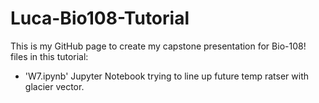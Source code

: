 # Luca-Bio108-Tutorial
This is my GitHub page to create my capstone presentation for Bio-108!
files in this tutorial:
* 'W7.ipynb' Jupyter Notebook trying to line up future temp ratser with glacier vector.
  
